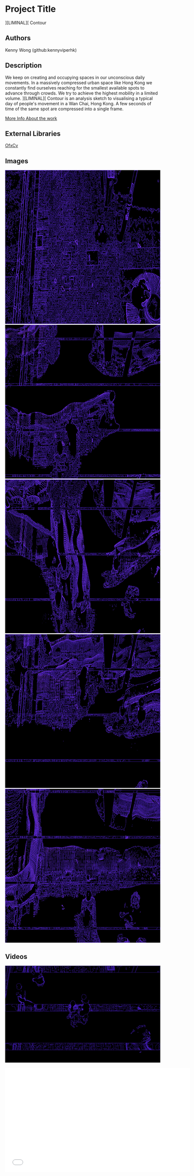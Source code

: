 # Project Title
][LIMINAL][ Contour

## Authors
Kenny Wong (github:kennyviperhk)

## Description
We keep on creating and occupying spaces in our unconscious daily movements. In a massively compressed urban space like Hong Kong we constantly find ourselves reaching for the smallest available spots to advance through crowds. We try to achieve the highest mobility in a limited volume.
][LIMINAL][ Contour is an analysis sketch to visualising a typical day of people's movement in a Wan Chai, Hong Kong. A few seconds of time of the same spot are compressed into a single frame.

[More Info About the work](http://kennywong.co/2013/liminal-contour/ "More Info About the work")

## External Libraries
[OfxCv](https://github.com/kylemcdonald/ofxCv "OfxCv")

## Images
<img height=500 src="https://github.com/kennyviperhk/devart-template/raw/master/project_images/LIMINALContour.jpg"/>
<img height=500 src="https://github.com/kennyviperhk/devart-template/raw/master/project_images/LIMINALContour3.68s.jpg"/>
<img height=500 src="https://github.com/kennyviperhk/devart-template/raw/master/project_images/LIMINALContour5.24sec.jpg"/>
<img height=500 src="https://github.com/kennyviperhk/devart-template/raw/master/project_images/LIMINALContour6.0sec.jpg"/>
<img height=500 src="https://github.com/kennyviperhk/devart-template/raw/master/project_images/LIMINALContour7.2sec.jpg"/>

## Videos
[![ScreenShot](/project_images/cover.jpg?raw=true)](https://vimeo.com/86220714)
<iframe src="//player.vimeo.com/video/86220714?byline=0&amp;portrait=0&amp;color=ffffff" width="600" height="338" frameborder="0" webkitallowfullscreen mozallowfullscreen allowfullscreen></iframe>

